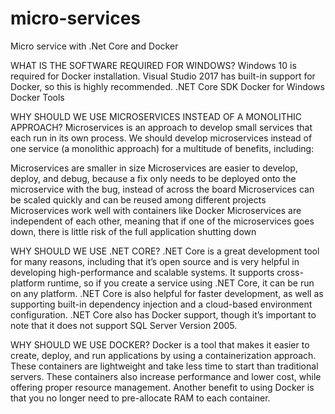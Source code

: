 # micro-services
Micro service with .Net Core and Docker

WHAT IS THE SOFTWARE REQUIRED FOR WINDOWS?
Windows 10 is required for Docker installation.
Visual Studio 2017 has built-in support for Docker, so this is highly recommended.
.NET Core SDK
Docker for Windows
Docker Tools

WHY SHOULD WE USE MICROSERVICES INSTEAD OF A MONOLITHIC APPROACH?
Microservices is an approach to develop small services that each run in its own process. We should develop microservices instead of one service (a monolithic approach) for a multitude of benefits, including:

Microservices are smaller in size
Microservices are easier to develop, deploy, and debug, because a fix only needs to be deployed onto the microservice with the bug, instead of across the board
Microservices can be scaled quickly and can be reused among different projects
Microservices work well with containers like Docker
Microservices are independent of each other, meaning that if one of the microservices goes down, there is little risk of the full application shutting down

WHY SHOULD WE USE .NET CORE?
.NET Core is a great development tool for many reasons, including that it’s open source and is very helpful in developing high-performance and scalable systems. It supports cross-platform runtime, so if you create a service using .NET Core, it can be run on any platform. .NET Core is also helpful for faster development, as well as supporting built-in dependency injection and a cloud-based environment configuration. .NET Core also has Docker support, though it’s important to note that it does not support SQL Server Version 2005.


WHY SHOULD WE USE DOCKER?
Docker is a tool that makes it easier to create, deploy, and run applications by using a containerization approach. These containers are lightweight and take less time to start than traditional servers. These containers also increase performance and lower cost, while offering proper resource management. Another benefit to using Docker is that you no longer need to pre-allocate RAM to each container.
